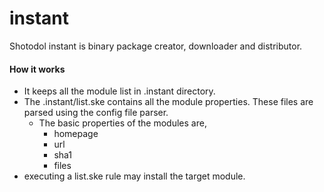 instant
=======

Shotodol instant is binary package creator, downloader and distributor.

#### How it works

- It keeps all the module list in .instant directory.
- The .instant/list.ske contains all the module properties. These files are parsed using the config file parser.
	- The basic properties of the modules are,
		- homepage
		- url
		- sha1
		- files
- executing a list.ske rule may install the target module.
